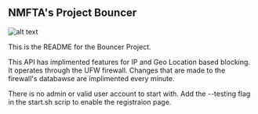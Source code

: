 ## NMFTA's Project Bouncer

![alt text](https://raw.githubusercontent.com/reap3r/nmfta-bouncer/master/icon.png)


This is the README for the Bouncer Project.

This API has implimented features for IP and Geo Location based blocking.
It operates through the UFW firewall.
Changes that are made to the firewall's databawse are implimented every minute.

There is no admin or valid user account to start with. Add the --testing flag in the start.sh scrip to enable the registraion page.

